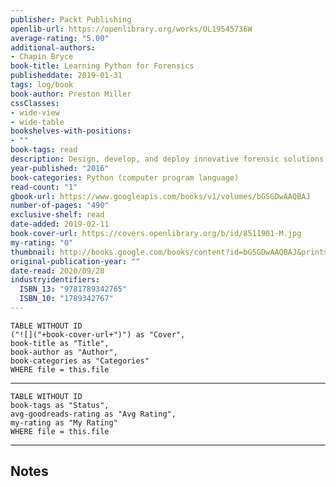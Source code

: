 ```yaml
---
publisher: Packt Publishing
openlib-url: https://openlibrary.org/works/OL19545736W
average-rating: "5.00"
additional-authors:
- Chapin Bryce
book-title: Learning Python for Forensics
publisheddate: 2019-01-31
tags: log/book
book-author: Preston Miller
cssClasses:
- wide-view
- wide-table
bookshelves-with-positions:
- ""
book-tags: read
description: Design, develop, and deploy innovative forensic solutions using Python Key FeaturesDiscover how to develop Python scripts for effective digital forensic analysisMaster the skills of parsing complex data structures with Python librariesSolve forensic challenges through the development of practical Python scriptsBook Description Digital forensics plays an integral role in solving complex cybercrimes and helping organizations make sense of cybersecurity incidents. This second edition of Learning Python for Forensics illustrates how Python can be used to support these digital investigations and permits the examiner to automate the parsing of forensic artifacts to spend more time examining actionable data. The second edition of Learning Python for Forensics will illustrate how to develop Python scripts using an iterative design. Further, it demonstrates how to leverage the various built-in and community-sourced forensics scripts and libraries available for Python today. This book will help strengthen your analysis skills and efficiency as you creatively solve real-world problems through instruction-based tutorials. By the end of this book, you will build a collection of Python scripts capable of investigating an array of forensic artifacts and master the skills of extracting metadata and parsing complex data structures into actionable reports. Most importantly, you will have developed a foundation upon which to build as you continue to learn Python and enhance your efficacy as an investigator. What you will learnLearn how to develop Python scripts to solve complex forensic problemsBuild scripts using an iterative designDesign code to accommodate present and future hurdlesLeverage built-in and community-sourced librariesUnderstand the best practices in forensic programmingLearn how to transform raw data into customized reports and visualizationsCreate forensic frameworks to automate analysis of multiple forensic artifactsConduct effective and efficient investigations through programmatic processingWho this book is for If you are a forensics student, hobbyist, or professional seeking to increase your understanding in forensics through the use of a programming language, then Learning Python for Forensics is for you. You are not required to have previous experience in programming to learn and master the content within this book. This material, created by forensic professionals, was written with a unique perspective and understanding for examiners who wish to learn programming.
year-published: "2016"
book-categories: Python (computer program language)
read-count: "1"
gbook-url: https://www.googleapis.com/books/v1/volumes/bGSGDwAAQBAJ
number-of-pages: "490"
exclusive-shelf: read
date-added: 2019-02-11
book-cover-url: https://covers.openlibrary.org/b/id/8511901-M.jpg
my-rating: "0"
thumbnail: http://books.google.com/books/content?id=bGSGDwAAQBAJ&printsec=frontcover&img=1&zoom=1&edge=curl&source=gbs_api
original-publication-year: ""
date-read: 2020/09/28
industryidentifiers:
  ISBN_13: "9781789342765"
  ISBN_10: "1789342767"
---
```


```dataview
TABLE WITHOUT ID
("![]("+book-cover-url+")") as "Cover",
book-title as "Title",
book-author as "Author",
book-categories as "Categories"
WHERE file = this.file
```
---
```dataview
TABLE WITHOUT ID
book-tags as "Status",
avg-goodreads-rating as "Avg Rating",
my-rating as "My Rating"
WHERE file = this.file
```
---
## Notes


